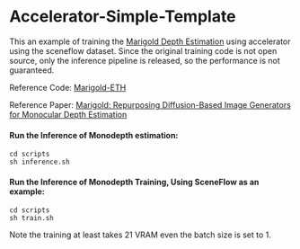 # Accelerator-Simple-Template

This an example of training the [Marigold Depth Estimation](https://huggingface.co/spaces/toshas/marigold) using accelerator using the sceneflow dataset. Since the original training code is not open source, only the inference pipeline is released, so the performance is not guaranteed.  

Reference Code: [Marigold-ETH](https://github.com/prs-eth/marigold)   

Reference Paper: [Marigold: Repurposing Diffusion-Based Image Generators for Monocular Depth Estimation](https://arxiv.org/abs/2312.02145)


#### Run the Inference of Monodepth estimation: 

```
cd scripts
sh inference.sh
``` 

#### Run the Inference of Monodepth Training, Using SceneFlow as an example:
```
cd scripts
sh train.sh
``` 

Note the training at least takes 21 VRAM even the batch size is set to 1.